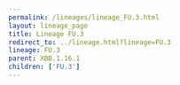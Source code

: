 ```yaml
---
permalink: /lineages/lineage_FU.3.html
layout: lineage_page
title: Lineage FU.3
redirect_to: ../lineage.html?lineage=FU.3
lineage: FU.3
parent: XBB.1.16.1
children: ['FU.3']
---
```

